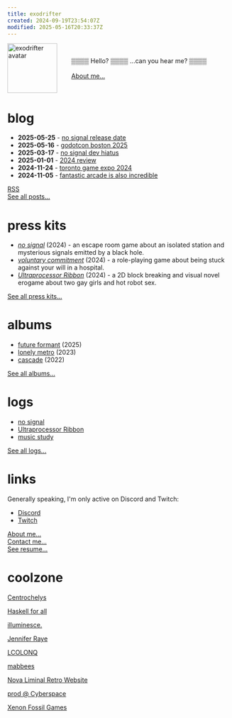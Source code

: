 ```yaml
---
title: exodrifter
created: 2024-09-19T23:54:07Z
modified: 2025-05-16T20:33:37Z
---
```


<div style="display: flex; flex-direction: row; align-items: center;">
<img src="blog/avatar.png" alt="exodrifter avatar" align="left" style="width: 7rem; margin-right: 2rem;"/>

▒▒▒▒ Hello? ▒▒▒▒ ...can you hear me? ▒▒▒▒ <br/><br/>
[About me...](about.md)

</div>

# blog

- **2025-05-25** - [no signal release date](blog/20250625201455.md)
- **2025-05-16** - [godotcon boston 2025](blog/20250516012109.md)
- **2025-03-17** - [no signal dev hiatus](blog/20250317203824.md)
- **2025-01-01** - [2024 review](blog/20250101011413.md)
- **2024-11-24** - [toronto game expo 2024](blog/20241124185224.md)
- **2024-11-05** - [fantastic arcade is also incredible](blog/20241106041719.md)

[<i class="ri-rss-fill"></i> RSS](blog/index.xml) <br/>
[See all posts...](blog/index.md)

# press kits

- _[no signal](press-kits/no-signal.md)_ (2024) - an escape room game about an isolated station and mysterious signals emitted by a black hole.
- _[voluntary commitment](press-kits/voluntary-commitment.md)_ (2024) - a role-playing game about being stuck against your will in a hospital.
- _[Ultraprocessor Ribbon](press-kits/ultraprocessor-ribbon.md)_ (2024) - a 2D block breaking and visual novel erogame about two gay girls and hot robot sex.

[See all press kits...](press-kits/index.md)

# albums

- [future formant](albums/future-formant/index.md) (2025)
- [lonely metro](albums/lonely-metro/index.md) (2023)
- [cascade](albums/cascade/index.md) (2022)

[See all albums...](albums/index.md)

# logs

- [no signal](notes/no-signal.md)
- [Ultraprocessor Ribbon](notes/ultraprocessor-ribbon.md)
- [music study](notes/music-study.md)

[See all logs...](tags/log.md)

# links

Generally speaking, I'm only active on Discord and Twitch:
- <i class="ri-discord-fill"></i> [Discord](https://discord.gg/arqFQVt)
- <i class="ri-twitch-fill"></i> [Twitch](https://www.twitch.tv/exodrifter_)

[About me...](about.md)<br/>
[Contact me...](contact.md)<br/>
[See resume...](resume.md)

# coolzone

<div class="flex">

[Centrochelys](http://www.brendanmcleod.dev/)

[Haskell for all](https://www.haskellforall.com/)

[illuminesce.](https://illuminesce.net/)

[Jennifer Raye](https://jennraye.moe)

[LCOLONQ](https://pub.colonq.computer/~llll/)

[mabbees](https://mabbees.neocities.org/)

[Nova Liminal Retro Website](https://novashy.com/webjam/index.html)

[prod @ Cyberspace](https://pub.colonq.computer/~prod/)

[Xenon Fossil Games](http://xenonfossil.games)

</div>
